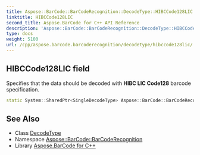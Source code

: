 ```yaml
---
title: Aspose::BarCode::BarCodeRecognition::DecodeType::HIBCCode128LIC field
linktitle: HIBCCode128LIC
second_title: Aspose.BarCode for C++ API Reference
description: 'Aspose::BarCode::BarCodeRecognition::DecodeType::HIBCCode128LIC field. Specifies that the data should be decoded with HIBC LIC Code128 barcode specification in C++.'
type: docs
weight: 5100
url: /cpp/aspose.barcode.barcoderecognition/decodetype/hibccode128lic/
---
```

## HIBCCode128LIC field


Specifies that the data should be decoded with **HIBC LIC Code128** barcode specification.

```cpp
static System::SharedPtr<SingleDecodeType> Aspose::BarCode::BarCodeRecognition::DecodeType::HIBCCode128LIC
```




## See Also

* Class [DecodeType](../)
* Namespace [Aspose::BarCode::BarCodeRecognition](../../)
* Library [Aspose.BarCode for C++](../../../)
